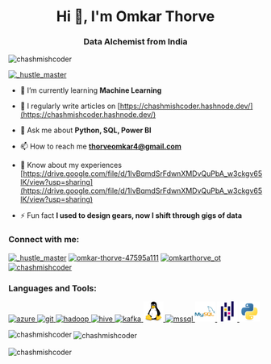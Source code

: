 <h1 align="center">Hi 👋, I'm Omkar Thorve</h1>
<h3 align="center">Data Alchemist from India</h3>

<p align="left"> <img src="https://komarev.com/ghpvc/?username=chashmishcoder&label=Profile%20views&color=0e75b6&style=flat" alt="chashmishcoder" /> </p>

<p align="left"> <a href="https://twitter.com/_hustle_master" target="blank"><img src="https://img.shields.io/twitter/follow/_hustle_master?logo=twitter&style=for-the-badge" alt="_hustle_master" /></a> </p>

- 🌱 I’m currently learning **Machine Learning**

- 📝 I regularly write articles on [https://chashmishcoder.hashnode.dev/](https://chashmishcoder.hashnode.dev/)

- 💬 Ask me about **Python, SQL, Power BI**

- 📫 How to reach me **thorveomkar4@gmail.com**

- 📄 Know about my experiences [https://drive.google.com/file/d/1IvBqmdSrFdwnXMDvQuPbA_w3ckgv65lK/view?usp=sharing](https://drive.google.com/file/d/1IvBqmdSrFdwnXMDvQuPbA_w3ckgv65lK/view?usp=sharing)

- ⚡ Fun fact **I used to design gears, now I shift through gigs of data**

<h3 align="left">Connect with me:</h3>
<p align="left">
<a href="https://twitter.com/_hustle_master" target="blank"><img align="center" src="https://raw.githubusercontent.com/rahuldkjain/github-profile-readme-generator/master/src/images/icons/Social/twitter.svg" alt="_hustle_master" height="30" width="40" /></a>
<a href="https://linkedin.com/in/omkar-thorve-47595a111" target="blank"><img align="center" src="https://raw.githubusercontent.com/rahuldkjain/github-profile-readme-generator/master/src/images/icons/Social/linked-in-alt.svg" alt="omkar-thorve-47595a111" height="30" width="40" /></a>
<a href="https://www.hackerrank.com/omkarthorve_ot" target="blank"><img align="center" src="https://raw.githubusercontent.com/rahuldkjain/github-profile-readme-generator/master/src/images/icons/Social/hackerrank.svg" alt="omkarthorve_ot" height="30" width="40" /></a>
<a href="https://www.leetcode.com/chashmishcoder" target="blank"><img align="center" src="https://raw.githubusercontent.com/rahuldkjain/github-profile-readme-generator/master/src/images/icons/Social/leet-code.svg" alt="chashmishcoder" height="30" width="40" /></a>
</p>

<h3 align="left">Languages and Tools:</h3>
<p align="left"> <a href="https://azure.microsoft.com/en-in/" target="_blank" rel="noreferrer"> <img src="https://www.vectorlogo.zone/logos/microsoft_azure/microsoft_azure-icon.svg" alt="azure" width="40" height="40"/> </a> <a href="https://git-scm.com/" target="_blank" rel="noreferrer"> <img src="https://www.vectorlogo.zone/logos/git-scm/git-scm-icon.svg" alt="git" width="40" height="40"/> </a> <a href="https://hadoop.apache.org/" target="_blank" rel="noreferrer"> <img src="https://www.vectorlogo.zone/logos/apache_hadoop/apache_hadoop-icon.svg" alt="hadoop" width="40" height="40"/> </a> <a href="https://hive.apache.org/" target="_blank" rel="noreferrer"> <img src="https://www.vectorlogo.zone/logos/apache_hive/apache_hive-icon.svg" alt="hive" width="40" height="40"/> </a> <a href="https://kafka.apache.org/" target="_blank" rel="noreferrer"> <img src="https://www.vectorlogo.zone/logos/apache_kafka/apache_kafka-icon.svg" alt="kafka" width="40" height="40"/> </a> <a href="https://www.linux.org/" target="_blank" rel="noreferrer"> <img src="https://raw.githubusercontent.com/devicons/devicon/master/icons/linux/linux-original.svg" alt="linux" width="40" height="40"/> </a> <a href="https://www.microsoft.com/en-us/sql-server" target="_blank" rel="noreferrer"> <img src="https://www.svgrepo.com/show/303229/microsoft-sql-server-logo.svg" alt="mssql" width="40" height="40"/> </a> <a href="https://www.mysql.com/" target="_blank" rel="noreferrer"> <img src="https://raw.githubusercontent.com/devicons/devicon/master/icons/mysql/mysql-original-wordmark.svg" alt="mysql" width="40" height="40"/> </a> <a href="https://pandas.pydata.org/" target="_blank" rel="noreferrer"> <img src="https://raw.githubusercontent.com/devicons/devicon/2ae2a900d2f041da66e950e4d48052658d850630/icons/pandas/pandas-original.svg" alt="pandas" width="40" height="40"/> </a> <a href="https://www.python.org" target="_blank" rel="noreferrer"> <img src="https://raw.githubusercontent.com/devicons/devicon/master/icons/python/python-original.svg" alt="python" width="40" height="40"/> </a> </p>

<p><img align="left" src="https://github-readme-stats.vercel.app/api/top-langs?username=chashmishcoder&show_icons=true&locale=en&layout=compact" alt="chashmishcoder" /></p>

<p>&nbsp;<img align="center" src="https://github-readme-stats.vercel.app/api?username=chashmishcoder&show_icons=true&locale=en" alt="chashmishcoder" /></p>

<p><img align="center" src="https://github-readme-streak-stats.herokuapp.com/?user=chashmishcoder&" alt="chashmishcoder" /></p>

